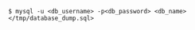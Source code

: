 <!-- layout:code post: 1970-09-26-manage-backups_mysql-database -->

```
$ mysql -u <db_username> -p<db_password> <db_name> </tmp/database_dump.sql>
```
